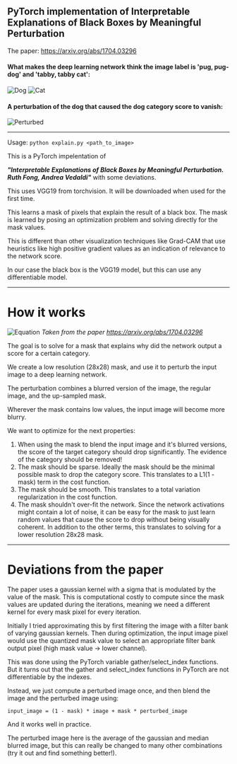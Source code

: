 ## PyTorch implementation of Interpretable Explanations of Black Boxes by Meaningful Perturbation ##
The paper: https://arxiv.org/abs/1704.03296
#### What makes the deep learning network think the image label is 'pug, pug-dog' and 'tabby, tabby cat':
![Dog](https://github.com/jacobgil/pytorch-explain-black-box/blob/master/examples/dog.png?raw=true) ![Cat](https://github.com/jacobgil/pytorch-explain-black-box/blob/master/examples/cat.png?raw=true)

#### A perturbation of the dog that caused the dog category score to vanish:
![Perturbed](https://github.com/jacobgil/pytorch-explain-black-box/blob/master/examples/perturbated_dog.png?raw=true)

----------
Usage: `python explain.py <path_to_image>`

This is a PyTorch impelentation of 

***"Interpretable Explanations of Black Boxes by Meaningful Perturbation. Ruth Fong, Andrea Vedaldi"***  with some deviations.

This uses VGG19 from torchvision. It will be downloaded when used for the first time.

This learns a mask of pixels that explain the result of a black box.
The mask is learned by posing an optimization problem and solving directly for the mask values.

This is different than other visualization techniques like Grad-CAM that use heuristics like high positive gradient values as an indication of relevance to the network score.


In our case the black box is the VGG19 model, but this can use any differentiable model.

----------
# How it works
![Equation](https://github.com/jacobgil/pytorch-explain-black-box/blob/master/examples/equation.png?raw=true)
*Taken from the paper https://arxiv.org/abs/1704.03296*

The goal is to solve for a mask that explains why did the network output a score for a certain category.

We create a low resolution (28x28) mask, and use it to perturb the input image to a deep learning network.

The perturbation combines a blurred version of the image, the regular image, and the up-sampled mask.

Wherever the mask contains low values, the input image will become more blurry.

We want to optimize for the next properties:

 1. When using the mask to blend the input image and it's blurred versions, the score of the target category should drop significantly. 
The evidence of the category should be removed!
 2. The mask should be sparse. Ideally the mask should be the minimal possible mask to drop the category score.  This translates to a L1(1 - mask) term in the cost function.
 3. The mask should be smooth.
 This translates to a total variation regularization in the cost function.
 4. The mask shouldn't over-fit the network. Since the network activations might contain a lot of noise, it can be easy for the mask to just learn random values that cause the score to drop without being visually coherent.
 In addition to the other terms, this translates to solving for a lower resolution 28x28 mask.


----------

# Deviations from the paper
The paper uses a gaussian kernel with a sigma that is modulated by the value of the mask.
This is computational costly  to compute since the mask values are updated during the iterations, 
meaning we need a different kernel for every mask pixel for every iteration.

Initially I tried approximating this by first filtering the image with a filter bank of varying gaussian kernels. 
Then during optimization, the input image pixel would use the quantized mask value to select an appropriate filter bank output pixel (high mask value -> lower channel).

This was done using the PyTorch variable gather/select_index functions.
But it turns out that the gather and select_index functions in PyTorch are not differentiable by the indexes.


Instead, we just compute a perturbed image once, and then blend the image and the perturbed image using:

`input_image = (1 - mask) * image + mask * perturbed_image`

And it works well in practice.

The perturbed image here is the average of the gaussian and median blurred image, 
but this can really be changed to many other combinations (try it out and find something better!).

